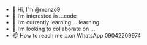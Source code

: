 - 👋 Hi, I’m @manzo9
- 👀 I’m interested in ...code
- 🌱 I’m currently learning ... learning
- 💞️ I’m looking to collaborate on ...
- 📫 How to reach me ...on WhatsApp 09042209974

<!---
manzo9/manzo9 is a ✨ special ✨ repository because its `README.md` (this file) appears on your GitHub profile.
You can click the Preview link to take a look at your changes.
--->
